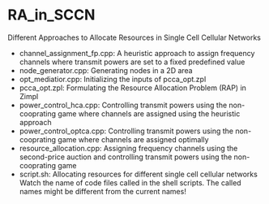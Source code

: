 # RA_in_SCCN
Different Approaches to Allocate Resources in Single Cell Cellular Networks
- channel_assignment_fp.cpp: A heuristic approach to assign frequency channels where transmit powers are set to a fixed predefined value
- node_generator.cpp: Generating nodes in a 2D area
- opt_mediatior.cpp: Initializing the inputs of pcca_opt.zpl
- pcca_opt.zpl: Formulating the Resource Allocation Problem (RAP) in Zimpl
- power_control_hca.cpp: Controlling transmit powers using the non-cooprating game where channels are assigned using the heuristic approach
- power_control_optca.cpp: Controlling transmit powers using the non-cooprating game where channels are assigned optimally 
- resource_allocation.cpp: Assigning frequency channels using the second-price auction and controlling transmit powers using the non-cooprating game
- script.sh: Allocating resources for different single cell cellular networks
Watch the name of code files called in the shell scripts. The called names might be different from the current names!

